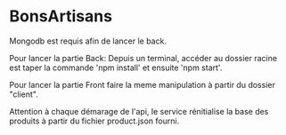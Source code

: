 # BonsArtisans 

Mongodb est requis afin de lancer le back.

Pour lancer la partie Back:
Depuis un terminal, accéder au dossier racine est taper la commande 'npm install' et ensuite 'npm start'.

Pour lancer la partie Front faire la meme manipulation à partir du dossier "client".

Attention à chaque démarage de l'api, le service rénitialise la base des produits à partir du fichier product.json fourni.
